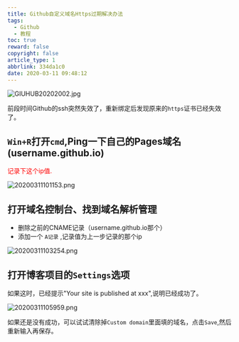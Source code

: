 ```yaml
---
title: Github自定义域名Https过期解决办法
tags:
  - Github
  - 教程
toc: true
reward: false
copyright: false
article_type: 1
abbrlink: 334da1c0
date: 2020-03-11 09:48:12
---
```


![GIUHUB20202002.jpg](https://cdn.anyway1314.cn/imageGIUHUB20202002.jpg-titlew)

前段时间Github的ssh突然失效了，重新绑定后发现原来的`https`证书已经失效了。

<!-- more -->

## `Win+R`打开`cmd`,Ping一下自己的Pages域名(username.github.io)

<p style="color:red">记录下这个ip值.</p>

![20200311101153.png](https://cdn.anyway1314.cn/image20200311101153.png)


## 打开域名控制台、找到域名解析管理
- 删除之前的CNAME记录（username.github.io那个）
- 添加一个 `A记录` ,记录值为上一步记录的那个ip

![20200311103254.png](https://cdn.anyway1314.cn/image20200311103254.png)

## 打开博客项目的`Settings`选项
如果这时，已经提示"Your site is published at xxx",说明已经成功了。

![20200311105959.png](https://cdn.anyway1314.cn/image20200311105959.png)

如果还是没有成功，可以试试清除掉`Custom domain`里面填的域名，点击`Save`,然后重新输入再保存。  